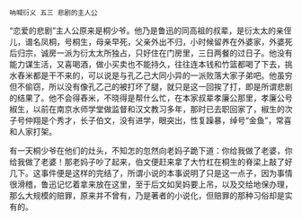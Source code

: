     呐喊衍义 五三 悲剧的主人公 

   “恋爱的悲剧”主人公原来是桐少爷。他乃是鲁迅的同高祖的叔辈，是衍太太的亲侄儿，谱名凤桐，号桐生，母亲早死，父亲外出不归，小时候留养在外婆家，外婆死后归宗，诚房一派为衍太太所独占，只好住在门房里，三日两餐的过日子。他没有能力谋生活，又喜喝酒，做小买卖也不能持久，往往连本钱和竹篮都喝了下去，挑水舂米都是干不来的，可以说是与孔乙己大同小异的一派败落大家子弟吧。他虽穷但不偷窃，所以没有像孔乙己的被打坏了腿，就只是这一回挨了打，即是所谓悲剧的结果了。他不会得舂米，不晓得是帮什么忙，在本家叔辈孝廉公那里，孝廉公号椒生，以前在南京水师学堂做监督和汉文教习多年，那时已去职回家了，椒生的次子号仲翔是个秀才，长子伯文，没有进学，眼突出，性复躁暴，绰号“金鱼”，常喜和人家打架。

   有一天桐少爷在他们的灶头，不知怎的忽然向老妈子跪下道：你给我做了老婆，你给我做了老婆！那老妈子吵了起来，伯文便赶来拿了大竹杠在桐生的脊梁上敲了好几下。这事件便是这样的完结了，所谓小说的本事说明了只是这一点子，因为事情很滑稽，鲁迅记忆着拿来放在这里，至于后文如吴妈要上吊，以及交给地保办理，那么大规模的赔罪，原来并不曾有，乃是著者的小说化，但赔罪的那种习俗却是实有的。

